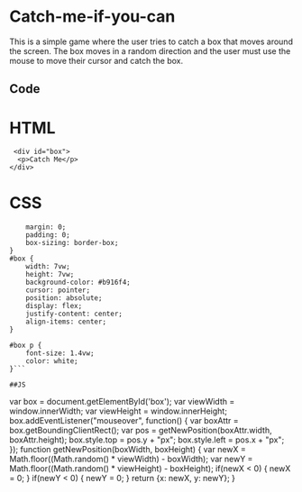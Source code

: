 # Catch-me-if-you-can

This is a simple game where the user tries to catch a box that moves around the screen. The box moves in a random direction and the user must use the mouse to move their cursor and catch the box.

## Code

# HTML

```
 <div id="box">
  <p>Catch Me</p>
</div>
```

# CSS
```*{
    margin: 0;
    padding: 0;
    box-sizing: border-box;
}
#box {
    width: 7vw;
    height: 7vw;
    background-color: #b916f4;
    cursor: pointer;
    position: absolute;
    display: flex;
    justify-content: center;
    align-items: center;
}

#box p {
    font-size: 1.4vw;
    color: white;
}```

##JS

```
var box = document.getElementById('box');
var viewWidth = window.innerWidth;
var viewHeight = window.innerHeight;
box.addEventListener("mouseover", function() {
    var boxAttr = box.getBoundingClientRect();
    var pos = getNewPosition(boxAttr.width, boxAttr.height);
    box.style.top = pos.y + "px";
    box.style.left = pos.x + "px";
});
function getNewPosition(boxWidth, boxHeight) {
    var newX = Math.floor((Math.random() * viewWidth)  - boxWidth);
    var newY = Math.floor((Math.random() * viewHeight)  - boxHeight);
    if(newX < 0) {
        newX = 0;
    }
    if(newY < 0) {
        newY = 0;
    }
    return {x: newX, y: newY};
}
```
